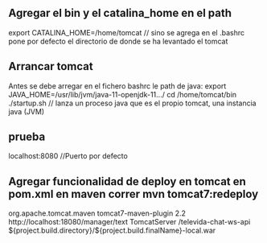 ## Agregar el bin y el catalina_home en el path
export CATALINA_HOME=/home/tomcat // sino  se agrega en el .bashrc pone por defecto el directorio de donde se ha levantado el tomcat
## Arrancar tomcat
Antes se debe arregar en el fichero bashrc le path de java: export JAVA_HOME=/usr/lib/jvm/java-11-openjdk-11.../
cd /home/tomcat/bin
./startup.sh // lanza un proceso java que es el propio tomcat, una instancia java (JVM)

## prueba
 localhost:8080 //Puerto por defecto

## Agregar funcionalidad de deploy en tomcat en pom.xml en maven correr mvn tomcat7:redeploy
<plugin>
    <groupId>org.apache.tomcat.maven</groupId>
    <artifactId>tomcat7-maven-plugin</artifactId>
    <version>2.2</version>
    <configuration>
        <url>http://localhost:18080/manager/text</url>
        <server>TomcatServer</server>
        <path>/televida-chat-ws-api</path>
        <warFile>${project.build.directory}/${project.build.finalName}-local.war</warFile>
    </configuration>
</plugin>